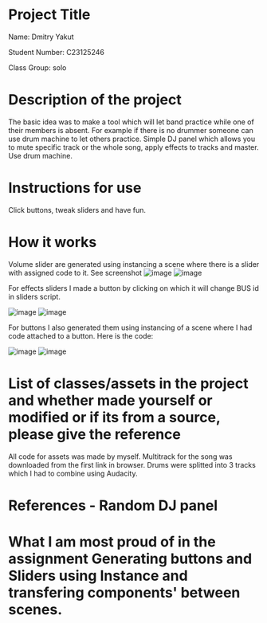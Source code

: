 # Project Title

Name: Dmitry Yakut

Student Number: C23125246

Class Group: solo

# Description of the project
The basic idea was to make a tool which will let band practice while one of their members is absent. For example if there is no drummer someone can use drum machine to let others practice.
Simple DJ panel which allows you to mute specific track or the whole song, apply effects to tracks and master. Use drum machine.

# Instructions for use

Click buttons, tweak sliders and have fun.

# How it works

Volume slider are generated using instancing a scene where there is a slider with assigned code to it. See screenshot
![image](https://github.com/yakutdmitry/GP-2023/assets/159444433/50b4e072-402d-4bf9-9f60-03abacdd409e) ![image](https://github.com/yakutdmitry/GP-2023/assets/159444433/9548a261-50cb-4077-b9be-0e1ad5746a84)


For effects sliders I made a button by clicking on which it will change BUS id in sliders script.

![image](https://github.com/yakutdmitry/GP-2023/assets/159444433/bbc5d34f-8f2c-4f77-8cb6-83bc1d3355a1) ![image](https://github.com/yakutdmitry/GP-2023/assets/159444433/0b1f9a22-ec82-461d-a348-982820c35492)

For buttons I also generated them using instancing of a scene where I had code attached to a button. Here is the code:

![image](https://github.com/yakutdmitry/GP-2023/assets/159444433/09368db1-4b8e-4f5a-b254-4dde925fabd5)  ![image](https://github.com/yakutdmitry/GP-2023/assets/159444433/b1a7782f-b56e-4c73-b72c-647c3bcdb8da)



# List of classes/assets in the project and whether made yourself or modified or if its from a source, please give the reference

All code for assets was made by myself. Multitrack for the song was downloaded from the first link in browser. Drums were splitted into 3 tracks which I had to combine using Audacity. 


# References - Random DJ panel

# What I am most proud of in the assignment Generating buttons and Sliders using Instance and transfering components' between scenes.

